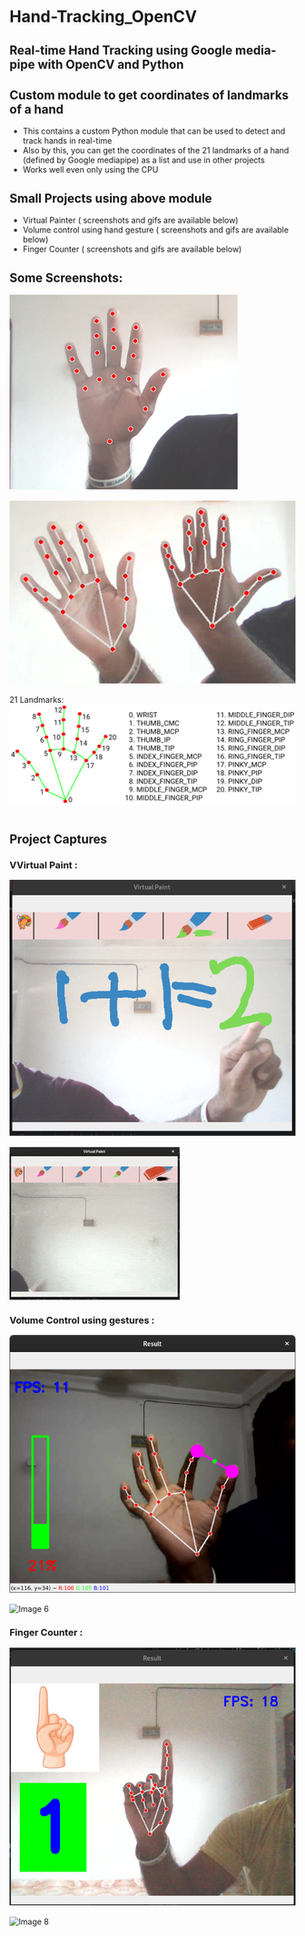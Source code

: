 # Hand-Tracking_OpenCV

## Real-time Hand Tracking using Google media-pipe with OpenCV and Python
## Custom module to get coordinates of landmarks of a hand


- This contains a custom Python module that can be used to detect and track hands in real-time<br>
- Also by this, you can get the coordinates of the 21 landmarks of a hand (defined by Google mediapipe) as a list and use in other projects <br>
- Works well even only using the CPU

## Small Projects using above module
- Virtual Painter  ( screenshots and gifs are available below) 
- Volume control using hand gesture ( screenshots and gifs are available below) 
- Finger Counter ( screenshots and gifs are available below) 


## Some Screenshots: <br>
![Image 1](./ScreenShots/01.png)
<br><br>
![Image 2](./ScreenShots/02.png)
<br><br>
21 Landmarks:<br>
![Image 4](./hand_landmarks.png)
<br><br>

## Project Captures
### VVirtual Paint :
![Image virtualPaint](./ScreenShots/virtualPaint.png)
<br><br>
![Image virtualPaint2](./ScreenShots/virtualPaint.gif)
### Volume Control using gestures :
![Image 5](./ScreenShots/04.png)
<br><br>
![Image 6](./ScreenShots/gestureVolume.gif)
### Finger Counter :
![Image 7](./ScreenShots/fingerCount.png)
<br><br>
![Image 8](./ScreenShots/fingerCount.gif)